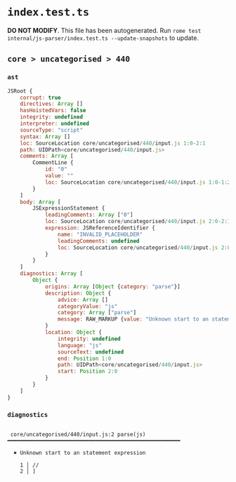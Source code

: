 # `index.test.ts`

**DO NOT MODIFY**. This file has been autogenerated. Run `rome test internal/js-parser/index.test.ts --update-snapshots` to update.

## `core > uncategorised > 440`

### `ast`

```javascript
JSRoot {
	corrupt: true
	directives: Array []
	hasHoistedVars: false
	integrity: undefined
	interpreter: undefined
	sourceType: "script"
	syntax: Array []
	loc: SourceLocation core/uncategorised/440/input.js 1:0-2:1
	path: UIDPath<core/uncategorised/440/input.js>
	comments: Array [
		CommentLine {
			id: "0"
			value: ""
			loc: SourceLocation core/uncategorised/440/input.js 1:0-1:2
		}
	]
	body: Array [
		JSExpressionStatement {
			leadingComments: Array ["0"]
			loc: SourceLocation core/uncategorised/440/input.js 2:0-2:1
			expression: JSReferenceIdentifier {
				name: "INVALID_PLACEHOLDER"
				leadingComments: undefined
				loc: SourceLocation core/uncategorised/440/input.js 2:0-2:1
			}
		}
	]
	diagnostics: Array [
		Object {
			origins: Array [Object {category: "parse"}]
			description: Object {
				advice: Array []
				categoryValue: "js"
				category: Array ["parse"]
				message: RAW_MARKUP {value: "Unknown start to an statement expression"}
			}
			location: Object {
				integrity: undefined
				language: "js"
				sourceText: undefined
				end: Position 1:0
				path: UIDPath<core/uncategorised/440/input.js>
				start: Position 2:0
			}
		}
	]
}
```

### `diagnostics`

```

 core/uncategorised/440/input.js:2 parse(js) ━━━━━━━━━━━━━━━━━━━━━━━━━━━━━━━━━━━━━━━━━━━━━━━━━━━━━━━

  ✖ Unknown start to an statement expression

    1 │ //
    2 │ ]


```
